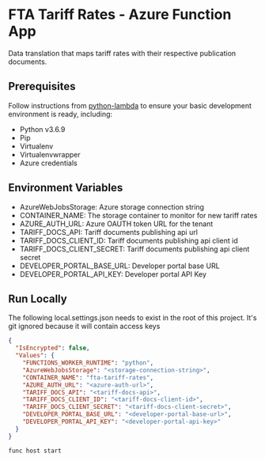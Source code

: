 # FTA Tariff Rates - Azure Function App

Data translation that maps tariff rates with their respective publication documents.

## Prerequisites

Follow instructions from [python-lambda](https://github.com/nficano/python-lambda) to ensure your basic development environment is ready,
including:

* Python v3.6.9
* Pip
* Virtualenv
* Virtualenvwrapper
* Azure credentials

## Environment Variables

* AzureWebJobsStorage: Azure storage connection string
* CONTAINER_NAME: The storage container to monitor for new tariff rates
* AZURE_AUTH_URL: Azure OAUTH token URL for the tenant
* TARIFF_DOCS_API: Tariff documents publishing api url
* TARIFF_DOCS_CLIENT_ID: Tariff documents publishing api client id
* TARIFF_DOCS_CLIENT_SECRET: Tariff documents publishing api client secret
* DEVELOPER_PORTAL_BASE_URL: Developer portal base URL
* DEVELOPER_PORTAL_API_KEY: Developer portal API Key

## Run Locally

The following local.settings.json needs to exist in the root of this project.
It's git ignored because it will contain access keys

```json
{
  "IsEncrypted": false,
  "Values": {
    "FUNCTIONS_WORKER_RUNTIME": "python",
    "AzureWebJobsStorage": "<storage-connection-string>",
    "CONTAINER_NAME": "fta-tariff-rates",
    "AZURE_AUTH_URL": "<azure-auth-url>",
    "TARIFF_DOCS_API": "<tariff-docs-api>",
    "TARIFF_DOCS_CLIENT_ID": "<tariff-docs-client-id>",
    "TARIFF_DOCS_CLIENT_SECRET": "<tariff-docs-client-secret>",
    "DEVELOPER_PORTAL_BASE_URL": "<developer-portal-base-url>",
    "DEVELOPER_PORTAL_API_KEY": "<developer-portal-api-key>"
  }
}

```

  `func host start`

